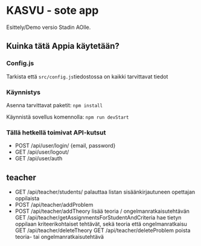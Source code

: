 # KASVU - sote app
Esittely/Demo versio Stadin AOlle.

## Kuinka tätä Appia käytetään?

### Config.js

Tarkista että ``` src/config.js ```tiedostossa on kaikki tarvittavat tiedot

### Käynnistys

Asenna tarvittavat paketit:
``` npm install ```

Käynnistä sovellus komennolla:
```npm run devStart```

### Tällä hetkellä toimivat API-kutsut

- POST /api/user/login/ {email, password}
- GET /api/user/logout/
- GET /api/user/auth

## teacher

- GET /api/teacher/students/
palauttaa listan sisäänkirjautuneen opettajan oppilaista
- POST /api/teacher/addProblem
- POST /api/teacher/addTheory
lisää teoria / ongelmanratkaisutehtävän
GET /api/teacher/getAssignmentsForStudentAndCriteria
hae tietyn oppilaan kriteerikohtaiset tehtävät, sekä teoria että ongelmanratkaisu
GET /api/teacher/deleteTheory
GET /api/teacher/deleteProblem
poista teoria- tai ongelmanratkaisutehtävä
